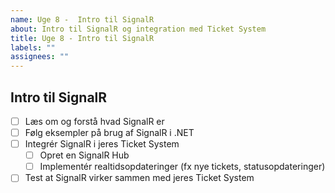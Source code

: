 ```yaml
---
name: Uge 8 -  Intro til SignalR
about: Intro til SignalR og integration med Ticket System
title: Uge 8 - Intro til SignalR
labels: ""
assignees: ""
---
```


## Intro til SignalR

- [ ] Læs om og forstå hvad SignalR er
- [ ] Følg eksempler på brug af SignalR i .NET
- [ ] Integrér SignalR i jeres Ticket System
  - [ ] Opret en SignalR Hub
  - [ ] Implementér realtidsopdateringer (fx nye tickets, statusopdateringer)
- [ ] Test at SignalR virker sammen med jeres Ticket System

